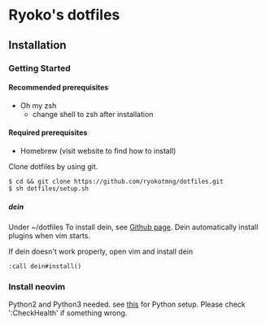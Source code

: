 # Ryoko's dotfiles
## Installation
### Getting Started
#### Recommended prerequisites
- Oh my zsh
  - change shell to zsh after installation

#### Required prerequisites
- Homebrew (visit website to find how to install)

Clone dotfiles by using git.
```
$ cd && git clone https://github.com/ryokotmng/dotfiles.git
$ sh dotfiles/setup.sh
```

##### dein
Under ~/dotfiles
To install dein, see [Github page](https://github.com/Shougo/dein.vim).
Dein automatically install plugins when vim starts.

If dein doesn't work properly, open vim and install dein
```
:call dein#install()
```

### Install neovim
Python2 and Python3 needed. see [this](https://qiita.com/yuku_t/items/6db331e7084f88b43fe4) for Python setup.
Please check ':CheckHealth' if something wrong.
